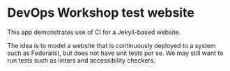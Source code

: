 # DevOps Workshop test website

This app demonstrates use of CI for a Jekyll-based website.

The idea is to model a website that is continuously deployed to a system such as Federalist, but does not have unit tests per se. We may still want to run tests such as linters and accessibility checkers.
